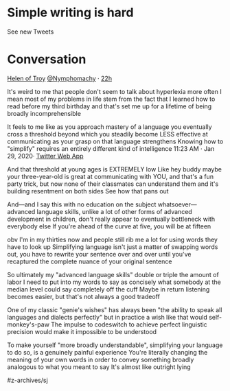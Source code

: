 # Simple writing is hard


See new Tweets
# Conversation
  [Helen of Troy](https://twitter.com/Nymphomachy) 
  [@Nymphomachy](https://twitter.com/Nymphomachy) ·
 [22h](https://twitter.com/Nymphomachy/status/1222599824534581254) 

It's weird to me that people don't seem to talk about hyperlexia more often I mean most of my problems in life stem from the fact that I learned how to read before my third birthday and that's set me up for a lifetime of being broadly incomprehensible

It feels to me like as you approach mastery of a language you eventually cross a threshold beyond which you steadily become LESS effective at communicating as your grasp on that language strengthens Knowing how to "simplify" requires an entirely different kind of intelligence
11:23 AM · Jan 29, 2020· [Twitter Web App](https://help.twitter.com/using-twitter/how-to-tweet#source-labels) 

And that threshold at young ages is EXTREMELY low Like hey buddy maybe your three-year-old is great at communicating with YOU, and that's a fun party trick, but now none of their classmates can understand them and it's building resentment on both sides See how that pans out

And—and I say this with no education on the subject whatsoever—advanced language skills, unlike a lot of other forms of advanced development in children, don't really appear to eventually bottleneck with everybody else If you're ahead of the curve at five, you will be at fifteen

obv I'm in my thirties now and people still rib me a lot for using words they have to look up Simplifying language isn't just a matter of swapping words out, you have to rewrite your sentence over and over until you've recaptured the complete nuance of your original sentence

So ultimately my "advanced language skills" double or triple the amount of labor I need to put into my words to say as concisely what somebody at the median level could say completely off the cuff Maybe in return listening becomes easier, but that's not always a good tradeoff

One of my classic "genie's wishes" has always been "the ability to speak all languages and dialects perfectly" but in practice a wish like that would self-monkey's-paw The impulse to codeswitch to achieve perfect linguistic precision would make it impossible to be understood

To make yourself "more broadly understandable", simplifying your language to do so, is a genuinely painful experience You're literally changing the meaning of your own words in order to convey something broadly analogous to what you meant to say It's almost like outright lying


#z-archives/sj